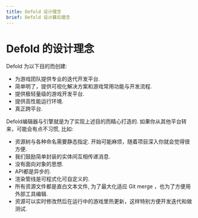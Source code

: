 ```yaml
---
title: Defold 设计理念
brief: Defold 设计幕后理念
---
```


# Defold 的设计理念

Defold 为以下目的而创建:

- 为游戏团队提供专业的迭代开发平台.
- 简单明了，提供可视化解决方案和游戏常用功能与开发流程.
- 提供极轻量级的游戏开发平台.
- 提供高性能运行环境.
- 真正跨平台.

Defold编辑器与引擎就是为了实现上述目的而精心打造的. 如果你从其他平台转来，可能会有点不习惯, 比如:

- 资源树与各种命名需要静态指定. 开始可能麻烦，随着项目深入你就会觉得很方便.
- 我们鼓励简单封装的实体间互相传递消息.
- 没有面向对象的思想.
- API都是异步的.
- 渲染管线是可程式化可自定义的.
- 所有资源文件都是直白文本文件, 为了最大化适应 Git merge ，也为了方便用外部工具编辑.
- 资源可以实时修改然后在运行中的游戏里热更新，这样特别方便开发迭代和做测试.
